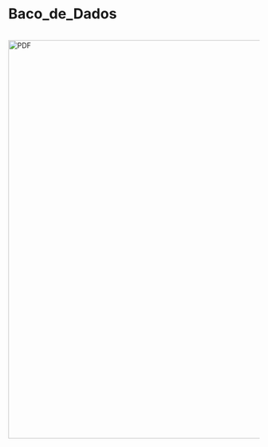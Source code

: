 # Baco_de_Dados

  <div style="display: inline_block"><br>
     <img align="center"  height="800" width="1000" src="file:///C:/Users/hugot/Downloads/PDF_Ve%C3%ADculos..PNG" alt="PDF"/>
  </div>

